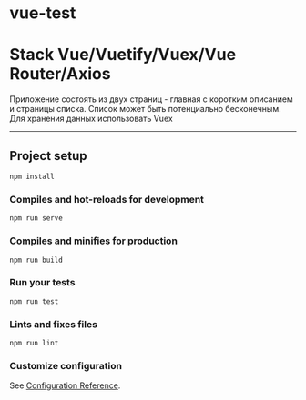 # vue-test

# Stack Vue/Vuetify/Vuex/Vue Router/Axios
  
Приложение состоять из двух страниц - главная с коротким описанием и страницы списка. Список может быть потенциально бесконечным. Для хранения данных использовать Vuex
<hr>

## Project setup
```
npm install
```

### Compiles and hot-reloads for development
```
npm run serve
```

### Compiles and minifies for production
```
npm run build
```

### Run your tests
```
npm run test
```

### Lints and fixes files
```
npm run lint
```

### Customize configuration
See [Configuration Reference](https://cli.vuejs.org/config/).
